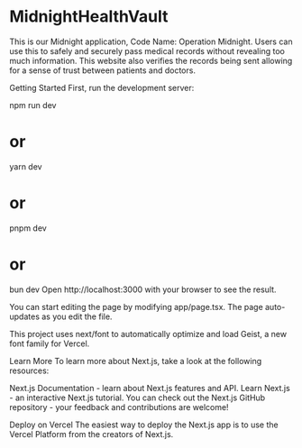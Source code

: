 # MidnightHealthVault
This is our Midnight application, Code Name: Operation Midnight. Users can use this to safely and securely pass medical records without revealing too much information. This website also verifies the records being sent allowing for a sense of trust between patients and doctors.


Getting Started
First, run the development server:

npm run dev
# or
yarn dev
# or
pnpm dev
# or
bun dev
Open http://localhost:3000 with your browser to see the result.

You can start editing the page by modifying app/page.tsx. The page auto-updates as you edit the file.

This project uses next/font to automatically optimize and load Geist, a new font family for Vercel.

Learn More
To learn more about Next.js, take a look at the following resources:

Next.js Documentation - learn about Next.js features and API.
Learn Next.js - an interactive Next.js tutorial.
You can check out the Next.js GitHub repository - your feedback and contributions are welcome!

Deploy on Vercel
The easiest way to deploy the Next.js app is to use the Vercel Platform from the creators of Next.js.
